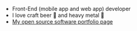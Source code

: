 * Front-End (mobile app and web app) developer
* I love craft beer :beer: and heavy metal :metal:
* [My open source software portfolio page](https://raimon49.github.io/my-portfolio/)
